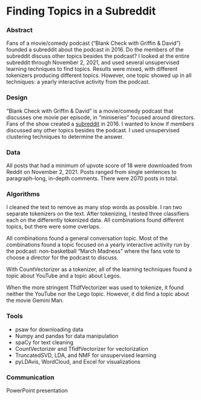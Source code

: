 # Finding Topics in a Subreddit

### Abstract
Fans of a movie/comedy podcast (“Blank Check with Griffin & David”) founded a subreddit about the podcast in 2016. Do the members of the subreddit discuss other topics besides the podcast? I looked at the entire subreddit through November 2, 2021, and used several unsupervised learning techniques to find topics. Results were mixed, with different tokenizers producing different topics. However, one topic showed up in all techniques: a yearly interactive activity from the podcast. 
### Design
“Blank Check with Griffin & David” is a movie/comedy podcast that discusses one movie per episode, in “miniseries” focused around directors. Fans of the show created a [subreddit](https://www.reddit.com/r/blankies/) in 2016. I wanted to know if members discussed any other topics besides the podcast. I used unsupervised clustering techniques to determine the answer. 
### Data
All posts that had a minimum of upvote score of 18 were downloaded from Reddit on November 2, 2021. Posts ranged from single sentences to paragraph-long, in-depth comments. There were 2070 posts in total.
### Algorithms
I cleaned the text to remove as many stop words as possible. I ran two separate tokenizers on the text. After tokenizing, I tested three classifiers each on the differently tokenized data. All combinations found different topics, but there were some overlaps. 

All combinations found a general conversation topic. Most of the combinations found a topic focused on a yearly interactive activity run by the podcast: non-basketball “March Madness” where the fans vote to choose a director for the podcast to discuss. 

With CountVectorizer as a tokenizer, all of the learning techniques found a topic about YouTube and a topic about Legos. 

When the more stringent TfidfVectorizer was used to tokenize, it found neither the YouTube nor the Lego topic. However, it did find a topic about the movie Gemini Man.
### Tools
- psaw for downloading data
- Numpy and pandas for data manipulation
- spaCy for text cleaning
- CountVectorizer and TfidfVectorizer for vectorization
- TruncatedSVD, LDA, and NMF for unsupervised learning
- pyLDAvis, WordCloud, and Excel for visualizations 
### Communication
PowerPoint presentation


